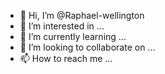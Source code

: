 - 👋 Hi, I’m @Raphael-wellington
- 👀 I’m interested in ...
- 🌱 I’m currently learning ...
- 💞️ I’m looking to collaborate on ...
- 📫 How to reach me ...

<!---
Raphael-wellington/Raphael-wellington is a ✨ special ✨ repository because its `README.md` (this file) appears on your GitHub profile.
You can click the Preview link to take a look at your changes.
--->
